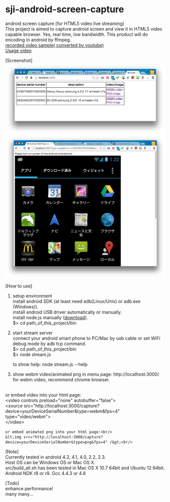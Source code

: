 sji-android-screen-capture
===================
android screen capture (for HTML5 video live streaming)<br/>
This project is aimed to capture android screen and view it in HTML5 video capable browser.
Yes, real time, low bandwidth.
This product will do encoding in android by ffmpeg.<br/>
<a href="http://youtu.be/CWcOjzAJ6Sg">recorded video sample( converted by youtube)</a><br/>
<a href="http://youtu.be/1wZYHHzMwQ8">Usage video</a><br/>

[Screenshot]<br/>
<img src="doc/screenshot-menu.png" />
<img src="doc/screenshot-png.png" />

[How to use]<br/>

1. setup environment<br/>
    install android SDK (at least need adb(Linux/Unix) or adb.exe (Windows)).<br/>
    install android USB driver automatically or manually.<br/>
    install node.js manually (<a href="http://nodejs.org/download/">download</a>).<br/>
    $> cd path_of_this_project/bin<br/>

3. start stream server<br/>
    connect your android smart phone to PC/Mac by usb cable or set WiFi debug mode by adb tcp command.<br/>
    $> cd path_of_this_project/bin<br/>
    $> node stream.js<br/>

    to show help: node stream.js --help

4. show webm video/animated png in menu page: http://localhost:3000/<br/>
for webm video, recommend chrome browser.<br/>
<br/>
    or embed video into your html page:<br/>
    &lt;video controls preload="none" autobuffer="false"&gt;<br/>
	    &lt;source src="http://localhost:3000/capture?device=yourDeviceSerialNumber&type=webm&fps=4" type="video/webm"><br/>
    &lt;/video&gt;<br/>

    or embed animated png into your html page:<br/>
    &lt;img src="http://localhost:3000/capture?device=yourDeviceSerialNumber&type=png&fps=4" /&gt;<br/>

[Note]<br/>
    Currently tested in android 4.2, 4.1, 4.0, 2.2, 2.3.<br/>
    Host OS can be Windows OS or Mac OS X.<br/>
    src/build_all.sh has been tested in Mac OS X 10.7 64bit and Ubuntu 12 64bit.
    Android NDK r8 or r9. Gcc 4.4.3 or 4.8 

[Todo]<br/>
    enhance performance!<br/>
    many many...
